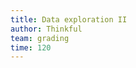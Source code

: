```yaml
---
title: Data exploration II
author: Thinkful
team: grading
time: 120
---
```


<jupyter notebook-name="modeling_data_exploration_part_2" course-code="DSBC" />
